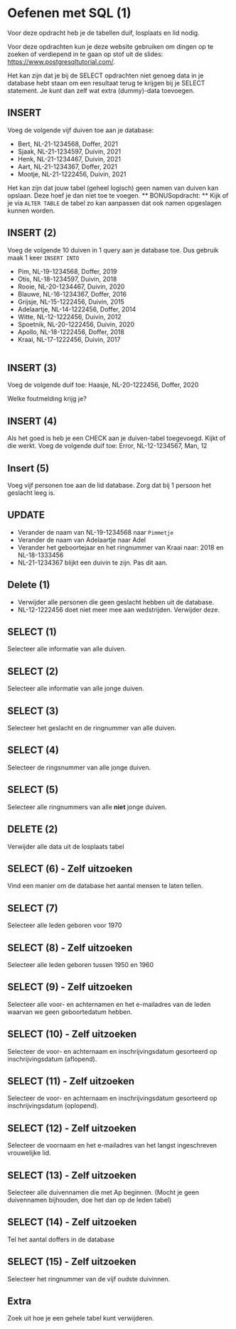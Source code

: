 # Oefenen met SQL (1)
Voor deze opdracht heb je de tabellen duif, losplaats en lid nodig.

Voor deze opdrachten kun je deze website gebruiken om dingen op te zoeken of verdiepend in te gaan op stof uit de
slides: https://www.postgresqltutorial.com/.

Het kan zijn dat je bij de SELECT opdrachten niet genoeg data in je database hebt staan om een resultaat terug te
krijgen bij je SELECT statement. Je kunt dan zelf wat extra (dummy)-data toevoegen.

## INSERT
Voeg de volgende vijf duiven toe aan je database:
* Bert, NL-21-1234568, Doffer, 2021
* Sjaak, NL-21-1234597, Duivin, 2021
* Henk, NL-21-1234467, Duivin, 2021
* Aart, NL-21-1234367, Doffer, 2021
* Mootje, NL-21-1222456, Duivin, 2021

Het kan zijn dat jouw tabel (geheel logisch) geen namen van duiven kan opslaan. Deze hoef je dan niet toe te voegen.
** BONUSopdracht: ** Kijk of je via `ALTER TABLE` de tabel zo kan aanpassen dat ook namen opgeslagen kunnen worden.

## INSERT (2)
Voeg de volgende 10 duiven in 1 query aan je database toe. Dus gebruik maak 1 keer `INSERT INTO`
 * Pim, NL-19-1234568, Doffer, 2019
* Otis, NL-18-1234597, Duivin, 2018
* Rooie, NL-20-1234467, Duivin, 2020
* Blauwe, NL-16-1234367, Doffer, 2016
* Grijsje, NL-15-1222456, Duivin, 2015
* Adelaartje, NL-14-1222456, Doffer, 2014
* Witte, NL-12-1222456, Duivin, 2012
* Spoetnik, NL-20-1222456, Duivin, 2020
* Apollo, NL-18-1222456, Doffer, 2018
* Kraai, NL-17-1222456, Duivin, 2017

```sql

```



## INSERT (3)
Voeg de volgende duif toe:
Haasje, NL-20-1222456, Doffer, 2020

Welke foutmelding krijg je?

## INSERT (4)
Als het goed is heb je een CHECK aan je duiven-tabel toegevoegd. Kijkt of die werkt. Voeg de volgende duif toe:
Error, NL-12-1234567, Man, 12

## Insert (5)
Voeg vijf personen toe aan de lid database. Zorg dat bij 1 persoon het geslacht leeg is.

## UPDATE
 * Verander de naam van NL-19-1234568 naar `Pimmetje`
 * Verander de naam van Adelaartje naar Adel
 * Verander het geboortejaar en het ringnummer van Kraai naar: 2018 en NL-18-1333456
 * NL-21-1234367 blijkt een duivin te zijn. Pas dit aan.

## Delete (1)
 * Verwijder alle personen die geen geslacht hebben uit de database.
 * NL-12-1222456 doet niet meer mee aan wedstrijden. Verwijder deze.

## SELECT (1)
Selecteer alle informatie van alle duiven.

## SELECT (2)
Selecteer alle informatie van alle jonge duiven.

## SELECT (3)
Selecteer het geslacht en de ringnummer van alle duiven.

## SELECT (4)
Selecteer de ringsnummer van alle jonge duiven.

## SELECT (5)
Selecteer alle ringnummers van alle **niet** jonge duiven.

## DELETE (2)
Verwijder alle data uit de losplaats tabel

## SELECT (6) -  Zelf uitzoeken
Vind een manier om de database het aantal mensen te laten tellen.

## SELECT (7)
Selecteer alle leden geboren voor 1970

## SELECT (8) - Zelf uitzoeken
Selecteer alle leden geboren tussen 1950 en 1960

## SELECT (9) - Zelf uitzoeken
Selecteer alle voor- en achternamen en het e-mailadres van de leden waarvan we geen geboortedatum hebben.

## SELECT (10) - Zelf uitzoeken
Selecteer de voor- en achternaam en inschrijvingsdatum gesorteerd op inschrijvingsdatum (aflopend).

## SELECT (11) - Zelf uitzoeken
Selecteer de voor- en achternaam en inschrijvingsdatum gesorteerd op inschrijvingsdatum (oplopend).

## SELECT (12) - Zelf uitzoeken
Selecteer de voornaam en het e-mailadres van het langst ingeschreven vrouwelijke lid.

## SELECT (13) - Zelf uitzoeken
Selecteer alle duivennamen die met Ap beginnen. (Mocht je geen duivennamen bijhouden, doe het dan op de leden tabel)

## SELECT (14) - Zelf uitzoeken
Tel het aantal doffers in de database

## SELECT (15) - Zelf uitzoeken
Selecteer het ringnummer van de vijf oudste duivinnen.

## Extra
Zoek uit hoe je een gehele tabel kunt verwijderen.

